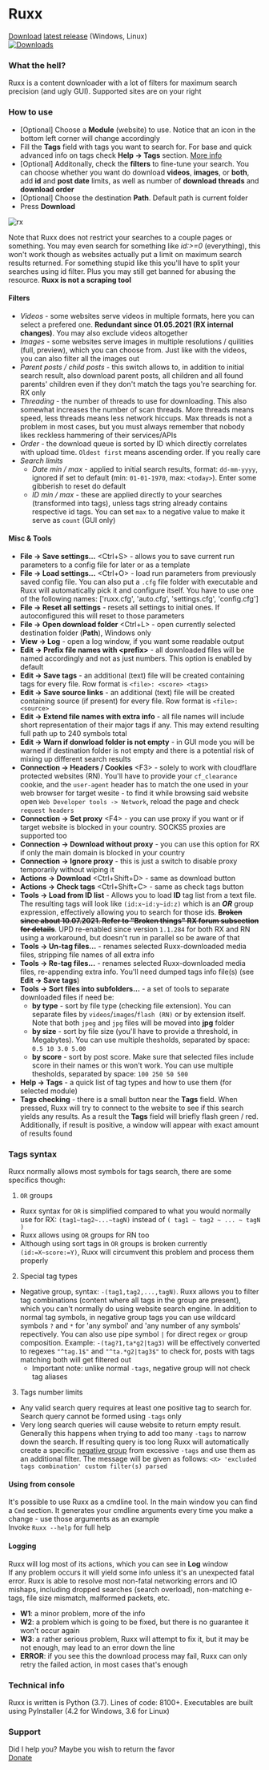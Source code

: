 # Ruxx
[Download](https://github.com/trickerer01/Ruxx/releases/) [latest release](https://github.com/trickerer01/Ruxx/releases/latest/) (Windows, Linux)  
[![Downloads](https://img.shields.io/github/downloads/trickerer01/Ruxx/total?color=brightgreen&style=flat)](https://github.com/trickerer01/Ruxx/releases/)

### What the hell?
Ruxx is a content downloader with a lot of filters for maximum search precision (and ugly GUI). Supported sites are on your right

### How to use
- \[Optional] Choose a **Module** (website) to use. Notice that an icon in the bottom left corner will change accordingly
- Fill the **Tags** field with tags you want to search for. For base and quick advanced info on tags check **Help -> Tags** section. [More info](#tags-syntax)
- \[Optional] Additonally, check the **filters** to fine-tune your search. You can choose whether you want do download **videos**, **images**, or **both**, add **id** and **post date** limits, as well as number of **download threads** and **download order**
- \[Optional] Choose the destination **Path**. Default path is current folder
- Press **Download**

![rx](https://user-images.githubusercontent.com/76029665/196680406-b76e4766-0832-4a08-953f-27b41f9636e5.JPG)

Note that Ruxx does not restrict your searches to a couple pages or something. You may even search for something like *id:>=0* (everything), this won't work though as websites actually put a limit on maximum search results returned. For something stupid like this you'll have to split your searches using id filter. Plus you may still get banned for abusing the resource. **Ruxx is not a scraping tool**

#### Filters
- *Videos* - some websites serve videos in multiple formats, here you can select a prefered one. **Redundant since 01.05.2021 (RX internal changes)**. You may also exclude videos altogether
- *Images* - some websites serve images in multiple resolutions / quilities (full, preview), which you can choose from. Just like with the videos, you can also filter all the images out
- *Parent posts / child posts* - this switch allows to, in addition to initial search result, also download parent posts, all children and all found parents' children even if they don't match the tags you're searching for. RX only
- *Threading* - the number of threads to use for downloading. This also somewhat increases the number of scan threads. More threads means speed, less threads means less network hiccups. Max threads is not a problem in most cases, but you must always remember that nobody likes reckless hammering of their services/APIs
- *Order* - the download queue is sorted by ID which directly correlates with upload time. `Oldest first` means ascending order. If you really care
- *Search limits*
  - *Date min / max* - applied to initial search results, format: `dd-mm-yyyy`, ignored if set to default (min: `01-01-1970`, max: `<today>`). Enter some gibberish to reset do default
  - *ID min / max* - these are applied directly to your searches (transformed into tags), unless tags string already contains respective id tags. You can set `max` to a negative value to make it serve as `count` (GUI only)

#### Misc & Tools
- **File -> Save settings...** \<Ctrl+S> - allows you to save current run parameters to a config file for later or as a template
- **File -> Load settings...** \<Ctrl+O> - load run parameters from previously saved config file. You can also put a `.cfg` file folder with executable and Ruxx will automatically pick it and configure itself. You have to use one of the following names: ['ruxx.cfg', 'auto.cfg', 'settings.cfg', 'config.cfg']
- **File -> Reset all settings** - resets all settings to initial ones. If autoconfigured this will reset to those parameters
- **File -> Open download folder** \<Ctrl+L> - open currently selected destination folder (**Path**), Windows only
- **View -> Log** - open a log window, if you want some readable output
- **Edit -> Prefix file names with \<prefix>** - all downloaded files will be named accordingly and not as just numbers. This option is enabled by default
- **Edit -> Save tags** - an additional (text) file will be created containing tags for every file. Row format is `<file>: <score> <tags>`
- **Edit -> Save source links** - an additional (text) file will be created containing source (if present) for every file. Row format is `<file>: <source>`
- **Edit -> Extend file names with extra info** - all file names will include short representation of their major tags if any. This may extend resulting full path up to 240 symbols total
- **Edit -> Warn if donwload folder is not empty** - in GUI mode you will be warned if destination folder is not empty and there is a potential risk of mixing up different search results
- **Connection -> Headers / Cookies** \<F3> - solely to work with cloudflare protected websites (RN). You'll have to provide your `cf_clearance` cookie, and the `user-agent` header has to match the one used in your web browser for target wesite - to find it while browsing said website open `Web Developer tools -> Network`, reload the page and check `request headers`
- **Connection -> Set proxy** \<F4> - you can use proxy if you want or if target website is blocked in your country. SOCKS5 proxies are supported too
- **Connection -> Download without proxy** - you can use this option for RX if only the main domain is blocked in your country
- **Connection -> Ignore proxy** - this is just a switch to disable proxy temporarily without wiping it
- **Actions -> Download** \<Ctrl+Shift+D> - same as download button
- **Actions -> Check tags** \<Ctrl+Shift+C> - same as check tags button
- **Tools -> Load from ID list** - Allows you to load **ID** tag list from a text file. The resulting tags will look like `(id:x~id:y~id:z)` which is an ***OR*** group expression, effectively allowing you to search for those ids. ~~**Broken since about 10.07.2021. Refer to "Broken things" RX forum subsection for details**~~. UPD re-enabled since version `1.1.284` for both RX and RN using a workaround, but doesn't run in parallel so be aware of that
- **Tools -> Un-tag files...** - renames selected Ruxx-downloaded media files, stripping file names of all extra info
- **Tools -> Re-tag files...** - renames selected Ruxx-downloaded media files, re-appending extra info. You'll need dumped tags info file(s) (see **Edit -> Save tags**)
- **Tools -> Sort files into subfolders...** - a set of tools to separate downloaded files if need be:
    - **by type** - sort by file type (checking file extension). You can separate files by `videos`/`images`/`flash (RN)` or by extension itself. Note that both `jpeg` and `jpg` files will be moved into **jpg** folder
    - **by size** - sort by file size (you'll have to provide a threshold, in Megabytes). You can use multiple thesholds, separated by space: `0.5 10 3.0 5.00`
    - **by score** - sort by post score. Make sure that selected files include score in their names or this won't work. You can use multiple thesholds, separated by space: `100 250 50 500`
- **Help -> Tags** - a quick list of tag types and how to use them (for selected module)
- **Tags checking** - there is a small button near the **Tags** field. When pressed, Ruxx will try to connect to the website to see if this search yields any results. As a result the **Tags** field will briefly flash green / red. Additionally, if result is positive, a window will appear with exact amount of results found

### Tags syntax
Ruxx normally allows most symbols for tags search, there are some specifics though:  
1. `OR` groups
- Ruxx syntax for `OR` is simplified compared to what you would normally use for RX: `(tag1~tag2~...~tagN)` instead of `( tag1 ~ tag2 ~ ... ~ tagN )`
- Ruxx allows using `OR` groups for RN too
- Although using sort tags in `OR` groups is broken currently `(id:=X~score:=Y)`, Ruxx will circumvent this problem and process them properly
2. Special tag types
- Negative group, syntax: `-(tag1,tag2,...,tagN)`. Ruxx allows you to filter tag combinations (content where all tags in the group are present), which you can't normally do using website search engine. In addition to normal tag symbols, in negative group tags you can use wildcard symbols `?` and `*` for 'any symbol' and 'any number of any symbols' repectively. You can also use pipe symbol `|` for direct regex `or` group composition. Example: `-(tag?1,ta*g2|tag3)` will be effectively converted to regexes `"^tag.1$"` and `"^ta.*g2|tag3$"` to check for, posts with tags matching both will get filtered out
    - Important note: unlike normal `-tags`, negative group will not check tag aliases
3. Tags number limits
- Any valid search query requires at least one positive tag to search for. Search query cannot be formed using `-tags` only
- Very long search queries will cause website to return empty result. Generally this happens when trying to add too many `-tags` to narrow down the search. If resulting query is too long Ruxx will automatically create a specific [negative group](#tags-syntax) from excessive `-tags` and use them as an additional filter. The message will be given as follows: `<X> 'excluded tags combination' custom filter(s) parsed`

#### Using from console
It's possible to use Ruxx as a cmdline tool. In the main window you can find a `Cmd` section. It generates your cmdline arguments every time you make a change - use those arguments as an example  
Invoke `Ruxx --help` for full help

#### Logging
Ruxx will log most of its actions, which you can see in **Log** window  
If any problem occurs it will yield some info unless it's an unexpected fatal error. Ruxx is able to resolve most non-fatal networking errors and IO mishaps, including dropped searches (search overload), non-matching e-tags, file size mismatch, malformed packets, etc.
- **W1**: a minor problem, more of the info
- **W2**: a problem which is going to be fixed, but there is no guarantee it won't occur again
- **W3**: a rather serious problem, Ruxx will attempt to fix it, but it may be not enough, may lead to an error down the line
- **ERROR**: if you see this the download process may fail, Ruxx can only retry the failed action, in most cases that's enough

### Technical info
Ruxx is written is Python (3.7). Lines of code: 8100+. Executables are built using PyInstaller (4.2 for Windows, 3.6 for Linux)

### Support
Did I help you? Maybe you wish to return the favor  
[Donate](https://paypal.me/trickerer)
